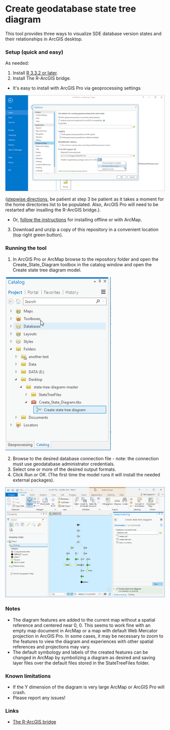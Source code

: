 # Create geodatabase state tree diagram
This tool provides three ways to visualize SDE database version states and their relationships in ArcGIS desktop.
### Setup (quick and easy)
As needed:
1. Install [R 3.3.2 or later](http://cran.cnr.berkeley.edu/bin/windows/base/).
2. Install The R-ArcGIS bridge.
  * It's easy to install with ArcGIS Pro via geoprocessing settings

  ![](https://raw.githubusercontent.com/4andy/state-tree-diagram/master/StateTreeFiles/pro.png)

   ([stepwise directions](https://learn.arcgis.com/en/projects/analyze-crime-using-statistics-and-the-r-arcgis-bridge/lessons/install-the-r-arcgis-bridge-and-start-statistical-analysis.htm#ESRI_SECTION1_D4D9FAD231DC4FA287EECCBEC4A11723), be patient at step 3 be patient as it takes a moment for the home directories list to be populated.  Also, ArcGIS Pro will need to be restarted after insalling the R-ArcGIS bridge.).
  * Or, [follow the instructions](https://github.com/R-ArcGIS/r-bridge-install) for installing offline or with ArcMap.

3. Download and unzip a copy of this repository in a convenient location (top right green button).

### Running the tool
1. In ArcGIS Pro or ArcMap browse to the repository folder and open the Create_State_Diagram toolbox in the catalog window and open the Create state tree diagram model.

![](https://github.com/4andy/state-tree-diagram/blob/master/StateTreeFiles/model.png)

2. Browse to the desired database connection file - note: the connection must use geodatabase administrator credentials.
3. Select one or more of the desired output formats.
4. Click Run or OK.  (The first time the model runs it will install the needed external packages).

![](https://raw.githubusercontent.com/4andy/state-tree-diagram/master/StateTreeFiles/pro2.png)

### Notes
* The diagram features are added to the current map without a spatial reference and centered near 0, 0.  This seems to work fine with an empty map document in ArcMap or a map with default Web Mercator projection in ArcGIS Pro.  In some cases, it may be necessary to zoom to the features to view the diagram and experiences with other spatial references and projections may vary.
* The default symbology and labels of the created features can be changed in ArcMap by symbolizing a diagram as desired and saving layer files over the default files stored in the StateTreeFiles folder.
### Known limitations
* If the Y dimension of the diagram is very large ArcMap or ArcGIS Pro will crash.
* Please report any issues!
### Links
*  [The R-ArcGIS bridge](https://r-arcgis.github.io/)
